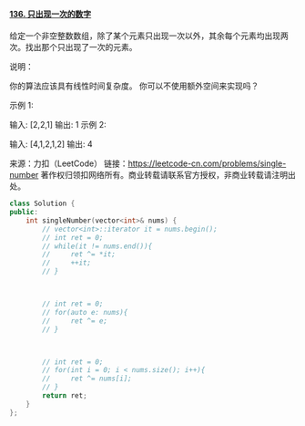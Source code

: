 #### [136. 只出现一次的数字](https://leetcode-cn.com/problems/single-number/)

给定一个非空整数数组，除了某个元素只出现一次以外，其余每个元素均出现两次。找出那个只出现了一次的元素。

说明：

你的算法应该具有线性时间复杂度。 你可以不使用额外空间来实现吗？

示例 1:

输入: [2,2,1]
输出: 1
示例 2:

输入: [4,1,2,1,2]
输出: 4

来源：力扣（LeetCode）
链接：https://leetcode-cn.com/problems/single-number
著作权归领扣网络所有。商业转载请联系官方授权，非商业转载请注明出处。





```C++
class Solution {
public:
    int singleNumber(vector<int>& nums) {
        // vector<int>::iterator it = nums.begin();
        // int ret = 0;
        // while(it != nums.end()){
        //     ret ^= *it;
        //     ++it;
        // }



        // int ret = 0;
        // for(auto e: nums){
        //     ret ^= e;
        // }



        // int ret = 0;
        // for(int i = 0; i < nums.size(); i++){
        //     ret ^= nums[i];
        // }
        return ret;
    }
};
```

